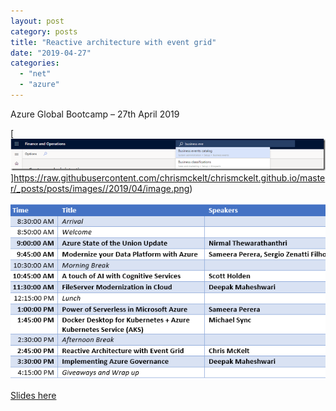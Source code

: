 ```yaml
---
layout: post
category: posts
title: "Reactive architecture with event grid"
date: "2019-04-27"
categories: 
  - "net"
  - "azure"
---
```


Azure Global Bootcamp – 27th April 2019

[![image](https://raw.githubusercontent.com/chrismckelt/chrismckelt.github.io/master/_posts/posts/images/image_thumb.png "image")]https://raw.githubusercontent.com/chrismckelt/chrismckelt.github.io/master/_posts/posts/images//2019/04/image.png)

![](https://raw.githubusercontent.com/chrismckelt/chrismckelt.github.io/master/_posts/posts/images/highres_480710988.jpeg)

[Slides here](https://www.dropbox.com/s/ghutvssiyyt6otq/azure-global-bootcamp-event-grid-2019.pptx?dl=0)
